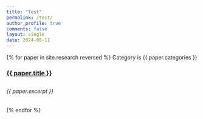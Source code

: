 ```yaml
---
title: "Test"
permalink: /test/
author_profile: true
comments: false
layout: single
date: 2024-08-11
---
```


{% for paper in site.research reversed %}
  Category is {{ paper.categories }}
  <h3><a href="{{ paper.url }}">{{ paper.title }}</a><h2>
  <h6><i>{{ paper.excerpt }}</i></h6>
{% endfor %}